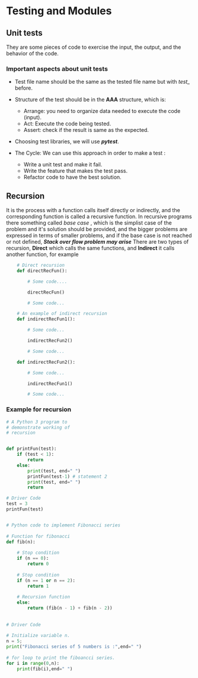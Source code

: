 # Testing and Modules

## Unit tests

They are some pieces of code to exercise the input, the output, and the behavior of the code.

### Important aspects about unit tests

- Test file name should be the same as the tested file name but with *test_* before.

- Structure of the test should be in the **AAA** structure, which is:
  - Arrange: you need to organize data needed to execute the code (input).
  - Act: Execute the code being tested.
  - Assert: check if the result is same as the expected.
- Choosing test libraries, we will use ***pytest***.
- The Cycle:
We can use this approach in order to make a test :
  - Write a unit test and make it fail.
  - Write the feature that makes the test pass.
  - Refactor code to have the best solution.

## Recursion

It is the process with a function calls itself directly or indirectly, and the corresponding function is called a recursive function.
In recursive programs there something called *base case* , which is the simplist case of the problem and it's solution should be provided, and the bigger problems are expressed in terms of smaller problems, and if the base case is not reached or not defined, ***Stack over flow problem may arise***
There are two types of recursion, **Direct** which calls the same functions, and **Indirect** it calls another function, for example

```python
    # Direct recursion
    def directRecFun():

        # Some code....

        directRecFun()

        # Some code...
```

```python
    # An example of indirect recursion
    def indirectRecFun1():

        # Some code...

        indirectRecFun2()

        # Some code...

    def indirectRecFun2():

        # Some code...

        indirectRecFun1()

        # Some code...
```

### Example for recursion

``` python
# A Python 3 program to
# demonstrate working of
# recursion


def printFun(test):
    if (test < 1):
        return
    else:
        print(test, end=" ")
        printFun(test-1) # statement 2
        print(test, end=" ")
        return

# Driver Code
test = 3
printFun(test)
```

```python

# Python code to implement Fibonacci series
 
# Function for fibonacci
def fib(n):
 
    # Stop condition
    if (n == 0):
        return 0
 
    # Stop condition
    if (n == 1 or n == 2):
        return 1
 
    # Recursion function
    else:
        return (fib(n - 1) + fib(n - 2))
 
 
# Driver Code
 
# Initialize variable n.
n = 5;
print("Fibonacci series of 5 numbers is :",end=" ")
 
# for loop to print the fiboancci series.
for i in range(0,n):
    print(fib(i),end=" ")
```
